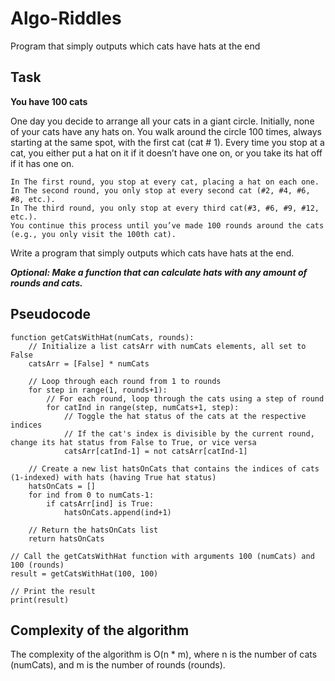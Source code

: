 # Algo-Riddles
 Program that simply outputs which cats have hats at the end

## Task 

**You have 100 cats**

One day you decide to arrange all your cats in a giant circle. 
Initially, none of your cats have any hats on. 
You walk around the circle 100 times, always starting at the same spot, with the first cat (cat # 1). 
Every time you stop at a cat, you either put a hat on it if it doesn’t have one on, or you take its hat off if it has one on.

    In The first round, you stop at every cat, placing a hat on each one.
    In The second round, you only stop at every second cat (#2, #4, #6, #8, etc.).
    In The third round, you only stop at every third cat(#3, #6, #9, #12, etc.).
    You continue this process until you’ve made 100 rounds around the cats (e.g., you only visit the 100th cat). 

Write a program that simply outputs which cats have hats at the end.

***Optional: Make a function that can calculate hats with any amount of rounds and cats.***
 


## Pseudocode

~~~
function getCatsWithHat(numCats, rounds):
    // Initialize a list catsArr with numCats elements, all set to False
    catsArr = [False] * numCats

    // Loop through each round from 1 to rounds
    for step in range(1, rounds+1):
        // For each round, loop through the cats using a step of round
        for catInd in range(step, numCats+1, step):
            // Toggle the hat status of the cats at the respective indices
            // If the cat's index is divisible by the current round, change its hat status from False to True, or vice versa
            catsArr[catInd-1] = not catsArr[catInd-1]

    // Create a new list hatsOnCats that contains the indices of cats (1-indexed) with hats (having True hat status)
    hatsOnCats = []
    for ind from 0 to numCats-1:
        if catsArr[ind] is True:
            hatsOnCats.append(ind+1)

    // Return the hatsOnCats list
    return hatsOnCats

// Call the getCatsWithHat function with arguments 100 (numCats) and 100 (rounds)
result = getCatsWithHat(100, 100)

// Print the result
print(result)
~~~

## Complexity of the algorithm 

The complexity of the algorithm is O(n * m), where n is the number of cats (numCats), and m is the number of rounds (rounds).


    
